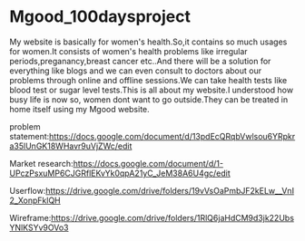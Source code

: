 # Mgood_100daysproject

My website is basically for women's health.So,it contains so much usages for women.It consists of women's health problems like irregular periods,preganancy,breast cancer etc..And there will be a solution for everything like blogs and we can even consult to doctors about our problems through online and offline sessions.We can take health tests like blood test or sugar level tests.This is all about my website.I understood how busy life is now so, women dont want to go outside.They can be treated in home itself using my Mgood website.

problem statement:https://docs.google.com/document/d/13pdEcQRqbVwlsou6YRpkra35lUnGK18WHavr9uVjZWc/edit

Market research:https://docs.google.com/document/d/1-UPczPsxuMP6CJGRflEKvYk0qpA21yC_JeM38A6U4gc/edit

Userflow:https://drive.google.com/drive/folders/19vVsOaPmbJF2kELw__VnI2_XonpFklQH

Wireframe:https://drive.google.com/drive/folders/1RlQ6jaHdCM9d3jk22UbsYNlKSYv9OVo3
